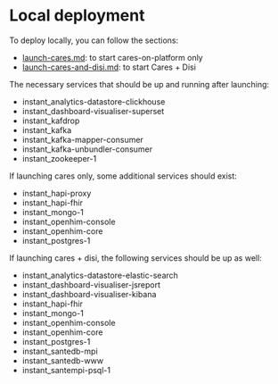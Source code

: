# Local deployment

To deploy locally, you can follow the sections:&#x20;

* [launch-cares.md](../launching-and-local-testing/launch-cares.md "mention"): to start cares-on-platform only
* [launch-cares-and-disi.md](../launching-and-local-testing/launch-cares-and-disi.md "mention"): to start Cares + Disi

The necessary services that should be up and running after launching:&#x20;

* instant\_analytics-datastore-clickhouse
* instant\_dashboard-visualiser-superset
* instant\_kafdrop
* instant\_kafka
* instant\_kafka-mapper-consumer
* instant\_kafka-unbundler-consumer
* instant\_zookeeper-1

If launching cares only, some additional services should exist:&#x20;

* instant\_hapi-proxy
* instant\_hapi-fhir&#x20;
* instant\_mongo-1&#x20;
* instant\_openhim-console
* instant\_openhim-core&#x20;
* instant\_postgres-1

If launching cares + disi, the following services should be up as well:&#x20;

* instant\_analytics-datastore-elastic-search
* instant\_dashboard-visualiser-jsreport
* instant\_dashboard-visualiser-kibana
* instant\_hapi-fhir&#x20;
* instant\_mongo-1&#x20;
* instant\_openhim-console
* instant\_openhim-core&#x20;
* instant\_postgres-1
* instant\_santedb-mpi&#x20;
* instant\_santedb-www
* instant\_santempi-psql-1
